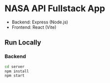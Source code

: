 # NASA API Fullstack App

- Backend: Express (Node.js)
- Frontend: React (Vite)

## Run Locally

### Backend
```bash
cd server
npm install
npm start
